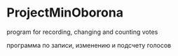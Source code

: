 # ProjectMinOborona
 program for recording, changing and counting votes
 
 программа по записи, изменению и подсчету голосов
